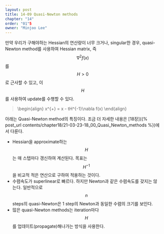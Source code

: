 ```yaml
---
layout: post
title: 14-09 Quasi-Newton methods
chapter: "14"
order: "01"5
owner: "Minjoo Lee"
---
```

<script type="text/x-mathjax-config">
MathJax.Hub.Config({
    displayAlign: "center"
    });
</script>

만약 우리가 구해야하는 Hessian의 연산량이 너무 크거나, singular한 경우, quasi-Newton method를 사용하여 Hessian matrix, 즉 $$\nabla^{2}f(x)$$를 $$H>0$$로 근사할 수 있고, 이 $$H$$를 사용하여 update를 수행할 수 있다.

>\begin{align}
>x^{+} = x - tH^{-1}\nabla f(x)
>\end{align}

아래는 Quasi-Newton method의 특징이다. 조금 더 자세한 내용은 [18장]({% post_url contents/chapter18/21-03-23-18_00_Quasi_Newton_methods %})에서 다룬다.

* Hessian을 approximate하는 $$H$$는 매 스텝마다 갱신하여 계산된다. 목표는 $$H^{-1}$$을 비교적 적은 연산으로 구하여 적용하는 것이다.
* 수렴속도가 superlinear로 빠르다. 하지만 Newton과 같은 수렴속도를 갖지는 않는다. 일반적으로 $$n$$ steps의 quasi-Newton은 1 step의 Newton과 동일한 수렴의 크기를 보인다. 
* 많은 quasi-Newton methods는 iteration마다 $$H$$를 업데이트(propagate)해나가는 방식을 사용한다.

